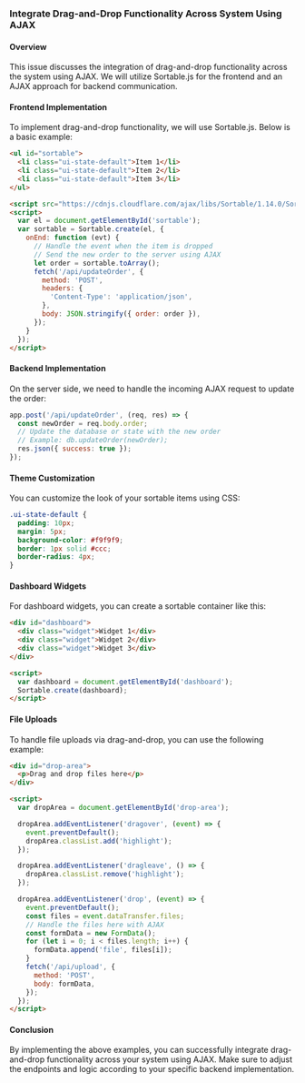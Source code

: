 ### Integrate Drag-and-Drop Functionality Across System Using AJAX

#### Overview
This issue discusses the integration of drag-and-drop functionality across the system using AJAX. We will utilize Sortable.js for the frontend and an AJAX approach for backend communication.

#### Frontend Implementation
To implement drag-and-drop functionality, we will use Sortable.js. Below is a basic example:

```html
<ul id="sortable">
  <li class="ui-state-default">Item 1</li>
  <li class="ui-state-default">Item 2</li>
  <li class="ui-state-default">Item 3</li>
</ul>

<script src="https://cdnjs.cloudflare.com/ajax/libs/Sortable/1.14.0/Sortable.min.js"></script>
<script>
  var el = document.getElementById('sortable');
  var sortable = Sortable.create(el, {
    onEnd: function (evt) {
      // Handle the event when the item is dropped
      // Send the new order to the server using AJAX
      let order = sortable.toArray();
      fetch('/api/updateOrder', {
        method: 'POST',
        headers: {
          'Content-Type': 'application/json',
        },
        body: JSON.stringify({ order: order }),
      });
    }
  });
</script>
```

#### Backend Implementation
On the server side, we need to handle the incoming AJAX request to update the order:

```javascript
app.post('/api/updateOrder', (req, res) => {
  const newOrder = req.body.order;
  // Update the database or state with the new order
  // Example: db.updateOrder(newOrder);
  res.json({ success: true });
});
```

#### Theme Customization
You can customize the look of your sortable items using CSS:

```css
.ui-state-default {
  padding: 10px;
  margin: 5px;
  background-color: #f9f9f9;
  border: 1px solid #ccc;
  border-radius: 4px;
}
```

#### Dashboard Widgets
For dashboard widgets, you can create a sortable container like this:

```html
<div id="dashboard">
  <div class="widget">Widget 1</div>
  <div class="widget">Widget 2</div>
  <div class="widget">Widget 3</div>
</div>

<script>
  var dashboard = document.getElementById('dashboard');
  Sortable.create(dashboard);
</script>
```

#### File Uploads
To handle file uploads via drag-and-drop, you can use the following example:

```html
<div id="drop-area">
  <p>Drag and drop files here</p>
</div>

<script>
  var dropArea = document.getElementById('drop-area');

  dropArea.addEventListener('dragover', (event) => {
    event.preventDefault();
    dropArea.classList.add('highlight');
  });

  dropArea.addEventListener('dragleave', () => {
    dropArea.classList.remove('highlight');
  });

  dropArea.addEventListener('drop', (event) => {
    event.preventDefault();
    const files = event.dataTransfer.files;
    // Handle the files here with AJAX
    const formData = new FormData();
    for (let i = 0; i < files.length; i++) {
      formData.append('file', files[i]);
    }
    fetch('/api/upload', {
      method: 'POST',
      body: formData,
    });
  });
</script>
```

#### Conclusion
By implementing the above examples, you can successfully integrate drag-and-drop functionality across your system using AJAX. Make sure to adjust the endpoints and logic according to your specific backend implementation.